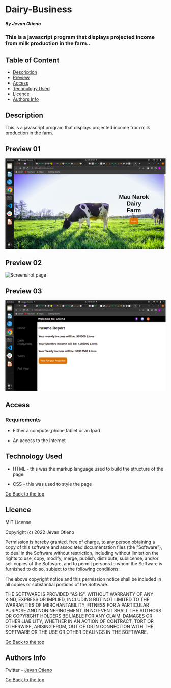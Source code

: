 # Dairy-Business

##### By Jevan Otieno 
### This is  a javascript program that displays projected income from milk production in the farm..

## Table of Content

+ [Description](#description)
+ [Preview](#preview)
+ [Access](#access)
+ [Technology Used](#technology-used)
+ [Licence](#licence)
+ [Authors Info](#author-Info)

## Description
<p>This is  a javascript program that displays projected income from milk production in the farm.</p>

## Preview 01
![Screenshot page](https://github.com/G-vans/Dairy-Business/blob/main/photos/Screenshot%201.png)

## Preview 02
![Screenshot page](https://github.com/G-vans/Dairy-Business/blob/main/photos/Screenshot%202.png)

## Preview 03
![Screenshot page](https://github.com/G-vans/Dairy-Business/blob/main/photos/Screenshot%203.png)

## Access

### Requirements

* Either a computer,phone,tablet or an Ipad

* An access to the Internet

## Technology Used
* HTML - this was the markup language used to build the structure of the page.

* CSS - this was used to style the page 

[Go Back to the top](#Dairy-Business)

## Licence

MIT License

Copyright (c) 2022 Jevan Otieno

Permission is hereby granted, free of charge, to any person obtaining a copy
of this software and associated documentation files (the "Software"), to deal
in the Software without restriction, including without limitation the rights
to use, copy, modify, merge, publish, distribute, sublicense, and/or sell
copies of the Software, and to permit persons to whom the Software is
furnished to do so, subject to the following conditions:

The above copyright notice and this permission notice shall be included in all
copies or substantial portions of the Software.

THE SOFTWARE IS PROVIDED "AS IS", WITHOUT WARRANTY OF ANY KIND, EXPRESS OR
IMPLIED, INCLUDING BUT NOT LIMITED TO THE WARRANTIES OF MERCHANTABILITY,
FITNESS FOR A PARTICULAR PURPOSE AND NONINFRINGEMENT. IN NO EVENT SHALL THE
AUTHORS OR COPYRIGHT HOLDERS BE LIABLE FOR ANY CLAIM, DAMAGES OR OTHER
LIABILITY, WHETHER IN AN ACTION OF CONTRACT, TORT OR OTHERWISE, ARISING FROM,
OUT OF OR IN CONNECTION WITH THE SOFTWARE OR THE USE OR OTHER DEALINGS IN THE
SOFTWARE.

[Go Back to the top](#Dairy-Business)

## Authors Info
Twitter - [Jevan Otieno](https://twitter.com/Oya_ni_gee)

[Go Back to the top](#Dairy-Business)
